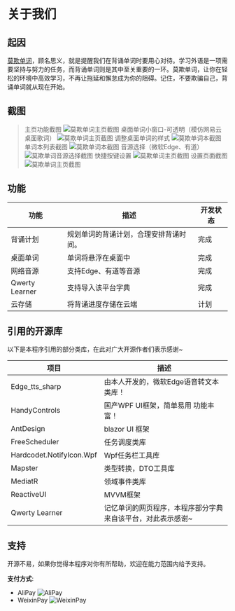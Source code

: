 ﻿# 关于我们

## 起因

[莫欺单词](https://github.com/Entity-Now/MoqWord)，顾名思义，就是提醒我们在背诵单词时要用心对待。学习外语是一项需要坚持与努力的任务，而背诵单词则是其中至关重要的一环。莫欺单词，让你在轻松的环境中高效学习，不再让拖延和懈怠成为你的阻碍。记住，不要欺骗自己，背诵单词就从现在开始。

## 截图
> 主页功能截图
![莫欺单词主页截图](/Local/Image/Home.png)
> 桌面单词小窗口-可透明（模仿网易云桌面歌词）
![莫欺单词主页截图](/Local/Image/DeskTop.png)
> 调整桌面单词的样式
![莫欺单词本截图](/Local/Image/DeskTopConfig.png)
> 单词本列表截图
![莫欺单词本截图](/Local/Image/Dicionary.png)
> 音源选择（微软Edge、有道）
![莫欺单词音源选择截图](/Local/Image/EdgeSound.png)
> 快捷按键设置
![莫欺单词主页截图](/Local/Image/ShortcutKey.png)
> 设置页面截图
![莫欺单词主页截图](/Local/Image/Settings.png)

## 功能

| 功能           | 描述                               | 开发状态  |
| -------------- | ---------------------------------- | --------- |
| 背诵计划       | 规划单词的背诵计划，合理安排背诵时间。 | 完成      |
| 桌面单词       | 单词将悬浮在桌面中                 | 完成      |
| 网络音源       | 支持Edge、有道等音源               | 完成      |
| Qwerty Learner | 支持导入该平台字典                 | 完成      |
| 云存储         | 将背诵进度存储在云端               | 计划      |

## 引用的开源库

以下是本程序引用的部分类库，在此对广大开源作者们表示感谢~

| 项目                           | 描述                                       |
| ------------------------------ | ------------------------------------------ |
| Edge_tts_sharp                 | 由本人开发的，微软Edge语音转文本类库！      |
| HandyControls                  | 国产WPF UI框架，简单易用 功能丰富！         |
| AntDesign                      | blazor UI 框架                             |
| FreeScheduler                  | 任务调度类库                               |
| Hardcodet.NotifyIcon.Wpf       | Wpf任务栏工具库                            |
| Mapster                        | 类型转换，DTO工具库                        |
| MediatR                        | 领域事件类库                               |
| ReactiveUI                     | MVVM框架                                   |
| Qwerty Learner                 | 记忆单词的网页程序，本程序部分字典来自该平台，对此表示感谢~ |

## 支持

开源不易，如果你觉得本程序对你有所帮助，欢迎在能力范围内给予支持。

**支付方式**:

- AliPay ![AliPay](/Local/Image/aliPay.jpg)
- WeixinPay ![WeixinPay](/Local/Image/weixinPay.jpg)
